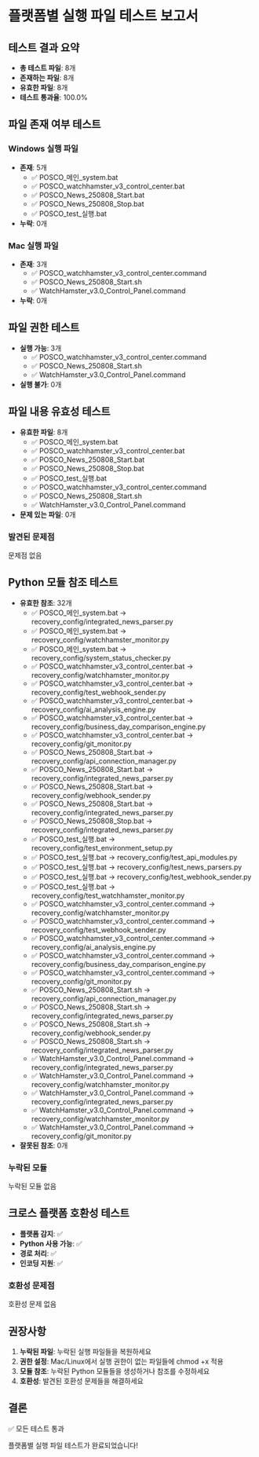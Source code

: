# 플랫폼별 실행 파일 테스트 보고서

## 테스트 결과 요약
- **총 테스트 파일**: 8개
- **존재하는 파일**: 8개
- **유효한 파일**: 8개
- **테스트 통과율**: 100.0%

## 파일 존재 여부 테스트
### Windows 실행 파일
- **존재**: 5개
  - ✅ POSCO_메인_system.bat
  - ✅ POSCO_watchhamster_v3_control_center.bat
  - ✅ POSCO_News_250808_Start.bat
  - ✅ POSCO_News_250808_Stop.bat
  - ✅ POSCO_test_실행.bat
- **누락**: 0개


### Mac 실행 파일
- **존재**: 3개
  - ✅ POSCO_watchhamster_v3_control_center.command
  - ✅ POSCO_News_250808_Start.sh
  - ✅ WatchHamster_v3.0_Control_Panel.command
- **누락**: 0개


## 파일 권한 테스트
- **실행 가능**: 3개
  - ✅ POSCO_watchhamster_v3_control_center.command
  - ✅ POSCO_News_250808_Start.sh
  - ✅ WatchHamster_v3.0_Control_Panel.command
- **실행 불가**: 0개


## 파일 내용 유효성 테스트
- **유효한 파일**: 8개
  - ✅ POSCO_메인_system.bat
  - ✅ POSCO_watchhamster_v3_control_center.bat
  - ✅ POSCO_News_250808_Start.bat
  - ✅ POSCO_News_250808_Stop.bat
  - ✅ POSCO_test_실행.bat
  - ✅ POSCO_watchhamster_v3_control_center.command
  - ✅ POSCO_News_250808_Start.sh
  - ✅ WatchHamster_v3.0_Control_Panel.command
- **문제 있는 파일**: 0개


### 발견된 문제점
문제점 없음

## Python 모듈 참조 테스트
- **유효한 참조**: 32개
  - ✅ POSCO_메인_system.bat → recovery_config/integrated_news_parser.py
  - ✅ POSCO_메인_system.bat → recovery_config/watchhamster_monitor.py
  - ✅ POSCO_메인_system.bat → recovery_config/system_status_checker.py
  - ✅ POSCO_watchhamster_v3_control_center.bat → recovery_config/watchhamster_monitor.py
  - ✅ POSCO_watchhamster_v3_control_center.bat → recovery_config/test_webhook_sender.py
  - ✅ POSCO_watchhamster_v3_control_center.bat → recovery_config/ai_analysis_engine.py
  - ✅ POSCO_watchhamster_v3_control_center.bat → recovery_config/business_day_comparison_engine.py
  - ✅ POSCO_watchhamster_v3_control_center.bat → recovery_config/git_monitor.py
  - ✅ POSCO_News_250808_Start.bat → recovery_config/api_connection_manager.py
  - ✅ POSCO_News_250808_Start.bat → recovery_config/integrated_news_parser.py
  - ✅ POSCO_News_250808_Start.bat → recovery_config/webhook_sender.py
  - ✅ POSCO_News_250808_Start.bat → recovery_config/integrated_news_parser.py
  - ✅ POSCO_News_250808_Stop.bat → recovery_config/integrated_news_parser.py
  - ✅ POSCO_test_실행.bat → recovery_config/test_environment_setup.py
  - ✅ POSCO_test_실행.bat → recovery_config/test_api_modules.py
  - ✅ POSCO_test_실행.bat → recovery_config/test_news_parsers.py
  - ✅ POSCO_test_실행.bat → recovery_config/test_webhook_sender.py
  - ✅ POSCO_test_실행.bat → recovery_config/test_watchhamster_monitor.py
  - ✅ POSCO_watchhamster_v3_control_center.command → recovery_config/watchhamster_monitor.py
  - ✅ POSCO_watchhamster_v3_control_center.command → recovery_config/test_webhook_sender.py
  - ✅ POSCO_watchhamster_v3_control_center.command → recovery_config/ai_analysis_engine.py
  - ✅ POSCO_watchhamster_v3_control_center.command → recovery_config/business_day_comparison_engine.py
  - ✅ POSCO_watchhamster_v3_control_center.command → recovery_config/git_monitor.py
  - ✅ POSCO_News_250808_Start.sh → recovery_config/api_connection_manager.py
  - ✅ POSCO_News_250808_Start.sh → recovery_config/integrated_news_parser.py
  - ✅ POSCO_News_250808_Start.sh → recovery_config/webhook_sender.py
  - ✅ POSCO_News_250808_Start.sh → recovery_config/integrated_news_parser.py
  - ✅ WatchHamster_v3.0_Control_Panel.command → recovery_config/integrated_news_parser.py
  - ✅ WatchHamster_v3.0_Control_Panel.command → recovery_config/watchhamster_monitor.py
  - ✅ WatchHamster_v3.0_Control_Panel.command → recovery_config/integrated_news_parser.py
  - ✅ WatchHamster_v3.0_Control_Panel.command → recovery_config/watchhamster_monitor.py
  - ✅ WatchHamster_v3.0_Control_Panel.command → recovery_config/git_monitor.py
- **잘못된 참조**: 0개


### 누락된 모듈
누락된 모듈 없음

## 크로스 플랫폼 호환성 테스트
- **플랫폼 감지**: ✅
- **Python 사용 가능**: ✅
- **경로 처리**: ✅
- **인코딩 지원**: ✅

### 호환성 문제점
호환성 문제 없음

## 권장사항
1. **누락된 파일**: 누락된 실행 파일들을 복원하세요
2. **권한 설정**: Mac/Linux에서 실행 권한이 없는 파일들에 chmod +x 적용
3. **모듈 참조**: 누락된 Python 모듈들을 생성하거나 참조를 수정하세요
4. **호환성**: 발견된 호환성 문제들을 해결하세요

## 결론
✅ 모든 테스트 통과

플랫폼별 실행 파일 테스트가 완료되었습니다!
